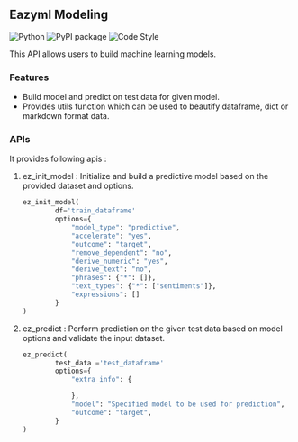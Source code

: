 ## Eazyml Modeling
![Python](https://img.shields.io/badge/python-3.7%20%7C%203.8%20%7C%203.9%20%7C%203.10%20%7C%203.11%20%7C%203.12-blue)  ![PyPI package](https://img.shields.io/badge/pypi%20package-0.0.20-brightgreen) ![Code Style](https://img.shields.io/badge/code%20style-black-black)

This API allows users to build machine learning models.

### Features
- Build model and predict on test data for given model.
- Provides utils function which can be used to beautify dataframe, dict or markdown format data.

### APIs
It provides following apis :

1. ez_init_model :
Initialize and build a predictive model based on the provided dataset and options.

    ```python
    ez_init_model(
            df='train_dataframe'
            options={
                "model_type": "predictive",
                "accelerate": "yes",
                "outcome": "target",
                "remove_dependent": "no",
                "derive_numeric": "yes",
                "derive_text": "no",
                "phrases": {"*": []},
                "text_types": {"*": ["sentiments"]},
                "expressions": []
            }
    )

2. ez_predict :
Perform prediction on the given test data based on model options and validate the input dataset.

    ```python
    ez_predict(
            test_data ='test_dataframe'
            options={
                "extra_info": {

                },
                "model": "Specified model to be used for prediction",
                "outcome": "target",
            }
    )

